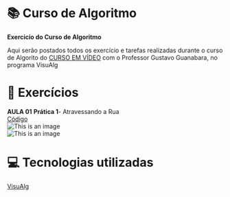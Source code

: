 # :books: Curso de Algoritmo
**Exercicío do Curso de Algoritmo**

 Aqui serão postados todos os exercício e tarefas realizadas durante o curso de Algorito do [CURSO EM VÍDEO](https://www.youtube.com/watch?v=8mei6uVttho&list=PLHz_AreHm4dmSj0MHol_aoNYCSGFqvfXV) com o Professor Gustavo Guanabara, no programa VisuAlg
 
 # :page_with_curl: Exercícios
 **AULA 01**
 **Prática 1**- Atravessando a Rua<br/> [Código](https://github.com/ArgemiroC/Curso-de-Algoritmo/blob/main/Exerc%C3%ADcios%20Aulas/Aula%2001%20Pr%C3%A1tica%201(Atravessando%20a%20Rua))<br/> ![This is an image](https://github.com/ArgemiroC/Curso-de-Algoritmo/blob/main/Imagens/Aula%2001%20Pr%C3%A1tica%201(Atravessando%20a%20Rua).jpeg)<br/>![This is an image](https://github.com/ArgemiroC/Curso-de-Algoritmo/blob/main/Imagens/Aula%2001%20Pr%C3%A1tica%201(Atravessando%20a%20Rua)2.jpeg)<br/>
    
# :computer: Tecnologias utilizadas

[VisuAlg](https://visualg3.com.br/)
